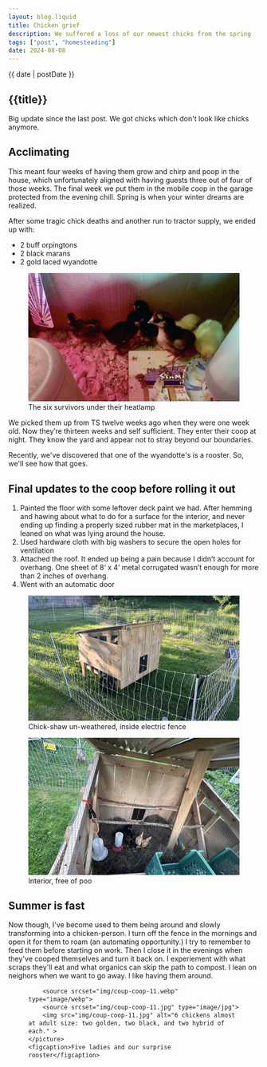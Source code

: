 ```yaml
---
layout: blog.liquid
title: Chicken grief
description: We suffered a loss of our newest chicks from the spring
tags: ["post", "homesteading"]
date: 2024-08-08
---
```



<section class="hero"><time class="meta-date" datetime="{{ date | postDate }}">{{ date | postDate }}</time>

# {{title}}

Big update since the last post. We got chicks which don't look like chicks anymore.

</section>

<section>
    <div class="content-inner">


## Acclimating
This meant four weeks of having them grow and chirp and poop in the house, which unfortunately aligned with having guests three out of four of those weeks. The final week we put them in the mobile coop in the garage protected from the evening chill. Spring is when your winter dreams are realized.

After some tragic chick deaths and another run to tractor supply, we ended up with:
- 2 buff orpingtons
- 2 black marans
- 2 gold laced wyandotte

<figure>
    <picture>
        <source srcset="img/chicks-inside.webp" type="image/webp">
        <source srcset="img/chicks-inside.jpg" type="image/jpg">
        <img src="img/chicks-inside.jpg" alt="6 week old chickens in a box" >
    </picture>
    <figcaption>The six survivors under their heatlamp</figcaption>
</figure>

We picked them up from TS twelve weeks ago when they were one week old. Now they’re thirteen weeks and self sufficient. They enter their coop at night. They know the yard and appear not to stray beyond our boundaries.

Recently, we've discovered that one of the wyandotte's is a rooster. So, we'll see how that goes. 

 
## Final updates to the coop before rolling it out
1. Painted the floor with some leftover deck paint we had. After hemming and hawing about what to do for a surface for the interior, and never ending up finding a properly sized rubber mat in the marketplaces, I leaned on what was lying around the house. 
2. Used hardware cloth with big washers to secure the open holes for ventilation
3. Attached the roof. It ended up being a pain because I didn’t account for overhang. One sheet of 8‘ x 4‘ metal corrugated wasn’t enough for more than 2 inches of overhang.
4. Went with an automatic door


<figure>
    <picture>
        <source srcset="img/coup-coop-9.webp" type="image/webp">
        <source srcset="img/coup-coop-9.jpg" type="image/jpg">
        <img src="img/coup-coop-9.jpg" alt="One side of the chikshaw frame" >
    </picture>
    <figcaption>Chick-shaw un-weathered, inside electric fence</figcaption>
</figure>

<figure>
    <picture>
        <source srcset="img/coup-coop-10.webp" type="image/webp">
        <source srcset="img/coup-coop-10.jpg" type="image/jpg">
        <img src="img/coup-coop-10.jpg" alt="Inside the coop from the top roof opened" >
    </picture>
    <figcaption>Interior, free of poo</figcaption>
</figure>

## Summer is fast
Now though, I've become used to them being around and slowly transforming into a chicken-person. I turn off the fence in the mornings and open it for them to roam (an automating opportunity.) I try to remember to feed them before starting on work. Then I close it in the evenings when they've cooped themselves and turn it back on. I  experiement with what scraps they'll eat and what organics can skip the path to compost. I lean on neighors when we want to go away. I like having them around. 
</div>
</section>

<figure>
    <picture class="full" >

        <source srcset="img/coup-coop-11.webp" type="image/webp">
        <source srcset="img/coup-coop-11.jpg" type="image/jpg">
        <img src="img/coup-coop-11.jpg" alt="6 chickens almost at adult size: two golden, two black, and two hybrid of each." >
    </picture>
    <figcaption>Five ladies and our surprise rooster</figcaption>
</figure>

